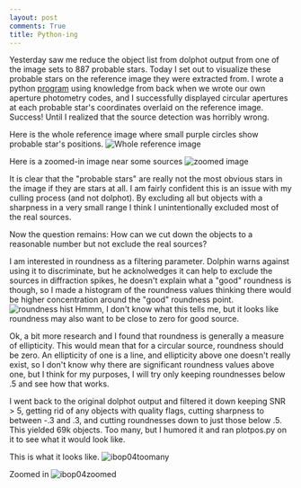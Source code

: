 ```yaml
---
layout: post
comments: True
title: Python-ing
---
```


Yesterday saw me reduce the object list from dolphot output from one of the image sets to 887 probable stars. Today I set out to visualize these probable stars on the reference image they were extracted from. I wrote a python [program](https://github.com/GosnellResearchGroupSummer2018/NGC6819/blob/master/Rory's%20Codes/plotpos.py) using knowledge from back when we wrote our own aperture photometry codes, and I successfully displayed circular apertures at each probable star's coordinates overlaid on the reference image. Success! Until I realized that the source detection was horribly wrong.

Here is the whole reference image where small purple circles show probable star's positions.
![Whole reference image]({{ewolyror.github.io}}/images/ibop04.png)

Here is a zoomed-in image near some sources
![zoomed image]({{ewolyror.github.io}}/images/zoomedibop04.png)

It is clear that the "probable stars" are really not the most obvious stars in the image if they are stars at all. I am fairly confident this is an issue with my culling process (and not dolphot). By excluding all but objects with a sharpness in a very small range I think I unintentionally excluded most of the real sources.

Now the question remains: How can we cut down the objects to a reasonable number but not exclude the real sources?

I am interested in roundness as a filtering parameter. Dolphin warns against using it to discriminate, but he acknolwedges it can help to exclude the sources in diffraction spikes, he doesn't explain what a "good" roundness is though, so I made a histogram of the roundness values thinking there would be higher concentration around the "good" roundness point.
![roundness hist]({{ewolyror.github.io}}/images/roundnesshist.png)
Hmmm, I don't know what this tells me, but it looks like roundness may also want to be close to zero for good source.

Ok, a bit more research and I found that roundness is generally a measure of ellipticity. This would mean that for a circular source, roundness should be zero. An ellipticity of one is a line, and ellipticity above one doesn't really exist, so I don't know why there are significant roundness values above one, but I think for my purposes, I will try only keeping roundnesses below .5 and see how that works.

I went back to the original dolphot output and filtered it down keeping SNR > 5, getting rid of any objects with quality flags, cutting sharpness to between -.3 and .3, and cutting roundnesses down to just those below .5. This yielded 69k objects. Too many, but I humored it and ran plotpos.py on it to see what it would look like.

This is what it looks like.
![ibop04toomany]({{ewolyror.github.io}}/images/ibop04toomuch.png)

Zoomed in
![ibop04zoomed]({{ewolyror.github.io}}/images/zoomedibop04toomany.png)
